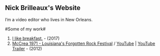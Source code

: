 ## Nick Brilleaux's Website

I’m a video editor who lives in New Orleans.

#Some of my work#

1. [I like breakfast.](https://vimeo.com/222743782) - (2017)
2. [McCrea 1971 - Louisiana's Forgotten Rock Festival](http://www.mccrea1971.com/) / [YouTube](https://www.youtube.com/watch?v=hlvMH42r4vg&t=351s) | [YouTube Trailer](https://www.youtube.com/watch?v=ET13u0j9S_A&) - (2012)

